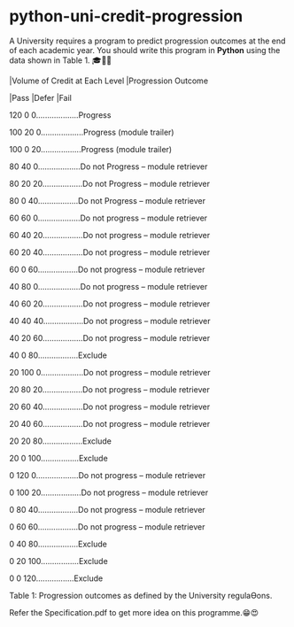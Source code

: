 # python-uni-credit-progression

A University requires a program to predict progression outcomes at the end of each academic year. You 
should write this program in **Python** using the data shown in Table 1. 🎓🧑‍🎓



 |Volume of Credit at Each Level   |Progression Outcome
 
 |Pass  |Defer  |Fail 
 
 120      0      0...................Progress
 
 100      20     0...................Progress (module trailer)
 
 100      0      20..................Progress (module trailer)
 
 80       40     0...................Do not Progress – module retriever
 
 80       20     20..................Do not Progress – module retriever
 
 80       0      40..................Do not Progress – module retriever
 
 60       60     0...................Do not progress – module retriever
 
 60       40     20..................Do not progress – module retriever
 
 60       20     40..................Do not progress – module retriever
 
 60       0      60..................Do not progress – module retriever
 
 40       80     0...................Do not progress – module retriever 
 
 40       60     20..................Do not progress – module retriever 
 
 40       40     40..................Do not progress – module retriever
 
 40       20     60..................Do not progress – module retriever 
 
 40       0      80..................Exclude 
 
 20       100    0...................Do not progress – module retriever 
 
 20       80     20..................Do not progress – module retriever
 
 20       60     40..................Do not progress – module retriever 
 
 20       40     60..................Do not progress – module retriever
 
 20       20     80..................Exclude 
 
 20       0      100.................Exclude 
 
 0        120    0...................Do not progress – module retriever 
 
 0        100    20..................Do not progress – module retriever 
 
 0        80     40..................Do not progress – module retriever
 
 0        60     60..................Do not progress – module retriever 
 
 0        40     80..................Exclude 
 
 0        20     100.................Exclude
 
 0        0      120.................Exclude 
 
Table 1: Progression outcomes as defined by the University regulaƟons.

Refer the Specification.pdf to get more idea on this programme.😁😍
